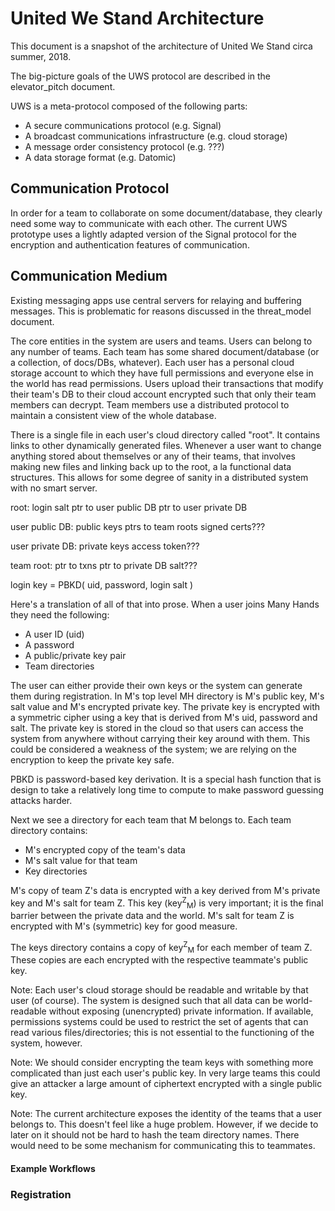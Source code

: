United We Stand Architecture
=======================

This document is a snapshot of the architecture of United We Stand circa summer, 2018.

The big-picture goals of the UWS protocol are described in the elevator_pitch document.

UWS is a meta-protocol composed of the following parts:

- A secure communications protocol (e.g. Signal)
- A broadcast communications infrastructure (e.g. cloud storage)
- A message order consistency protocol (e.g. ???)
- A data storage format (e.g. Datomic)

## Communication Protocol

In order for a team to collaborate on some document/database, they clearly need some way to communicate with each other.
The current UWS prototype uses a lightly adapted version of the Signal protocol for the encryption and authentication features of communication.

## Communication Medium

Existing messaging apps use central servers for relaying and buffering messages.
This is problematic for reasons discussed in the threat_model document.

The core entities in the system are users and teams.
Users can belong to any number of teams.
Each team has some shared document/database (or a collection, of docs/DBs, whatever).
Each user has a personal cloud storage account to which they have full permissions and everyone else in the world has read permissions.
Users upload their transactions that modify their team's DB to their cloud account encrypted such that only their team members can decrypt.
Team members use a distributed protocol to maintain a consistent view of the whole database.

There is a single file in each user's cloud directory called "root".
It contains links to other dynamically generated files.
Whenever a user want to change anything stored about themselves or any of their teams, that involves making new files and linking back up to the root, a la functional data structures.
This allows for some degree of sanity in a distributed system with no smart server.

root:
  login salt
  ptr to user public DB
  ptr to user private DB

user public DB:
  public keys
  ptrs to team roots
  signed certs???

user private DB:
  private keys
  access token???

team root:
  ptr to txns
  ptr to private DB
  salt???

login key = PBKD( uid, password, login salt )

Here's a translation of all of that into prose.
When a user joins Many Hands they need the following:
- A user ID (uid)
- A password
- A public/private key pair
- Team directories

The user can either provide their own keys or the system can generate them during registration.
In M's top level MH directory is M's public key, M's salt value and M's encrypted private key.
The private key is encrypted with a symmetric cipher using a key that is derived from M's uid, password and salt.
The private key is stored in the cloud so that users can access the system from anywhere without carrying their key around with them.
This could be considered a weakness of the system; we are relying on the encryption to keep the private key safe.

PBKD is password-based key derivation.
It is a special hash function that is design to take a relatively long time to compute to make password guessing attacks harder.

Next we see a directory for each team that M belongs to.
Each team directory contains:
- M's encrypted copy of the team's data
- M's salt value for that team
- Key directories

M's copy of team Z's data is encrypted with a key derived from M's private key and M's salt for team Z.
This key (key<sup>Z</sup><sub>M</sub>) is very important; it is the final barrier between the private data and the world.
M's salt for team Z is encrypted with M's (symmetric) key for good measure.

The keys directory contains a copy of key<sup>Z</sup><sub>M</sub> for each member of team Z.
These copies are each encrypted with the respective teammate's public key.

Note: Each user's cloud storage should be readable and writable by that user (of course).
The system is designed such that all data can be world-readable without exposing (unencrypted) private information.
If available, permissions systems could be used to restrict the set of agents that can read various files/directories; this is not essential to the functioning of the system, however.

Note: We should consider encrypting the team keys with something more complicated than just each user's public key.
In very large teams this could give an attacker a large amount of ciphertext encrypted with a single public key.

Note: The current architecture exposes the identity of the teams that a user belongs to.
This doesn't feel like a huge problem.
However, if we decide to later on it should not be hard to hash the team directory names.
There would need to be some mechanism for communicating this to teammates.

#### Example Workflows

### Registration
